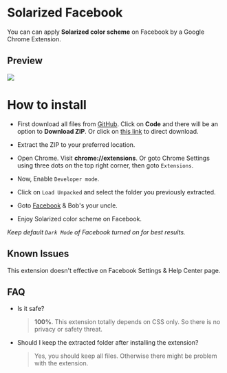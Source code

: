 # Solarized Facebook
You can can apply **Solarized color scheme** on Facebook by a Google Chrome Extension.

## Preview
![](https://i.imgur.com/qPmBknr.jpg)

# How to install

* First download all files from [GitHub](https://github.com/RHJihan/Solarized-Facebook). Click on **Code** and there will be an option to **Download ZIP**. Or click on [this link](https://github.com/RHJihan/Solarized-Facebook/archive/master.zip) to direct download.

* Extract the ZIP to your preferred location.

* Open Chrome. Visit **chrome://extensions**. Or goto Chrome Settings using three dots on the top right corner, then goto `Extensions`.

* Now, Enable `Developer mode`.

* Click on `Load Unpacked` and select the folder you previously extracted.

* Goto [Facebook](https://www.facebook.com/) & Bob's your uncle.

* Enjoy Solarized color scheme on Facebook.

*Keep default `Dark Mode` of Facebook turned on for best results.*

Known Issues
------------
This extension doesn't effective on Facebook Settings & Help Center page.

## FAQ
* Is it safe?
  >  **100%**. This extension totally depends on CSS only. So there is no privacy or safety threat.
* Should I keep the extracted folder after installing the extension?
  >  Yes, you should keep all files. Otherwise there might be problem with the extension.

